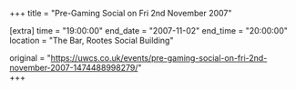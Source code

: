 +++
title = "Pre-Gaming Social on Fri 2nd November 2007"

[extra]
time = "19:00:00"
end_date = "2007-11-02"
end_time = "20:00:00"
location = "The Bar, Rootes Social Building"

original = "https://uwcs.co.uk/events/pre-gaming-social-on-fri-2nd-november-2007-1474488998279/"    
+++



